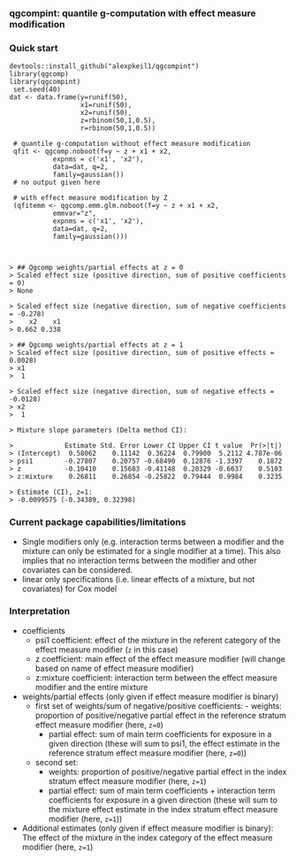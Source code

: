 ### qgcompint: quantile g-computation with effect measure modification 

### Quick start
    devtools::install_github("alexpkeil1/qgcompint")
    library(qgcomp)
    library(qgcompint)
	 set.seed(40)
    dat <- data.frame(y=runif(50),
	                  x1=runif(50),
	                  x2=runif(50),
	                  z=rbinom(50,1,0.5),
	                  r=rbinom(50,1,0.5))
	 
	 # quantile g-computation without effect measure modification
	 qfit <- qgcomp.noboot(f=y ~ z + x1 + x2, 
	           expnms = c('x1', 'x2'), 
	           data=dat, q=2, 
	           family=gaussian())
	 # no output given here          
	 
	 # with effect measure modification by Z
	 (qfitemm <- qgcomp.emm.glm.noboot(f=y ~ z + x1 + x2,
	           emmvar="z", 
	           expnms = c('x1', 'x2'), 
	           data=dat, q=2, 
	           family=gaussian()))

   

    > ## Qgcomp weights/partial effects at z = 0
	> Scaled effect size (positive direction, sum of positive coefficients = 0)
	> None

	> Scaled effect size (negative direction, sum of negative coefficients = -0.278)
	>    x2    x1 
	> 0.662 0.338 

    > ## Qgcomp weights/partial effects at z = 1
	> Scaled effect size (positive direction, sum of positive effects = 0.0028)
	> x1 
	>  1 

	> Scaled effect size (negative direction, sum of negative effects = -0.0128)
	> x2 
	>  1 

	> Mixture slope parameters (Delta method CI):

	> 			  Estimate Std. Error Lower CI Upper CI t value  Pr(>|t|)
	> (Intercept)  0.58062    0.11142  0.36224  0.79900  5.2112 4.787e-06
	> psi1        -0.27807    0.20757 -0.68490  0.12876 -1.3397    0.1872
	> z           -0.10410    0.15683 -0.41148  0.20329 -0.6637    0.5103
	> z:mixture    0.26811    0.26854 -0.25822  0.79444  0.9984    0.3235

	> Estimate (CI), z=1: 
	> -0.0099575 (-0.34389, 0.32398)
	
### Current package capabilities/limitations
- Single modifiers only (e.g. interaction terms between a modifier and the mixture can only be estimated for a single modifier at a time). This also implies that no interaction terms between the modifier and other covariates can be considered.
- linear only specifications (i.e. linear effects of a mixture, but not covariates) for Cox model

### Interpretation
- coefficients
  - psi1 coefficient: effect of the mixture in the referent category of the effect measure modifier (`z` in this case)
  - z coefficient: main effect of the effect measure modifier (will change based on name of effect measure modifier)
  - z:mixture coefficient: interaction term between the effect measure modifier and the entire mixture
- weights/partial effects (only given if effect measure modifier is binary)
  - first set of weights/sum of negative/positive coefficients: 
    	- weights: proportion of positive/negative partial effect in the reference stratum effect measure modifier (here, `z=0`)
  	  - partial effect: sum of main term coefficients for exposure in a given direction (these will sum to psi1, the effect estimate in the reference stratum effect measure modifier (here, `z=0`))
  - second set:
  	  - weights: proportion of positive/negative partial effect in the index stratum effect measure modifier (here, `z=1`)
  	  - partial effect: sum of main term coefficients + interaction term coefficients for exposure in a given direction (these will sum to the mixture effect estimate in the index stratum effect measure modifier (here, `z=1`))
- Additional estimates (only given if effect measure modifier is binary): The effect of the mixture in the index category of the effect measure modifier (here, `z=1`)
